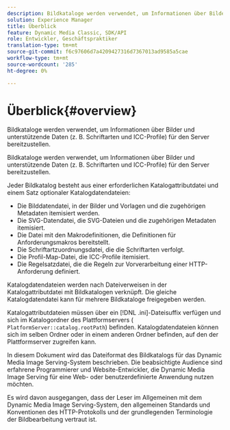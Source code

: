 ```yaml
---
description: Bildkataloge werden verwendet, um Informationen über Bilder und unterstützende Daten (z. B. Schriftarten und ICC-Profile) für den Server bereitzustellen.
solution: Experience Manager
title: Überblick
feature: Dynamic Media Classic, SDK/API
role: Entwickler, Geschäftspraktiker
translation-type: tm+mt
source-git-commit: f6c97606d7a4209427316d7367013ad9585a5cae
workflow-type: tm+mt
source-wordcount: '285'
ht-degree: 0%

---
```



# Überblick{#overview}

Bildkataloge werden verwendet, um Informationen über Bilder und unterstützende Daten (z. B. Schriftarten und ICC-Profile) für den Server bereitzustellen.

Bildkataloge werden verwendet, um Informationen über Bilder und unterstützende Daten (z. B. Schriftarten und ICC-Profile) für den Server bereitzustellen.

Jeder Bildkatalog besteht aus einer erforderlichen Katalogattributdatei und einem Satz optionaler Katalogdatendateien:

* Die Bilddatendatei, in der Bilder und Vorlagen und die zugehörigen Metadaten itemisiert werden.
* Die SVG-Datendatei, die SVG-Dateien und die zugehörigen Metadaten itemisiert.
* Die Datei mit den Makrodefinitionen, die Definitionen für Anforderungsmakros bereitstellt.
* Die Schriftartzuordnungsdatei, die die Schriftarten verfolgt.
* Die Profil-Map-Datei, die ICC-Profile itemisiert.
* Die Regelsatzdatei, die die Regeln zur Vorverarbeitung einer HTTP-Anforderung definiert.

Katalogdatendateien werden nach Dateiverweisen in der Katalogattributdatei mit Bildkatalogen verknüpft. Die gleiche Katalogdatendatei kann für mehrere Bildkataloge freigegeben werden.

Katalogattributdateien müssen über ein [!DNL .ini]-Dateisuffix verfügen und sich im Katalogordner des Plattformservers ( `PlatformServer::catalog.rootPath`) befinden. Katalogdatendateien können sich im selben Ordner oder in einem anderen Ordner befinden, auf den der Plattformserver zugreifen kann.

In diesem Dokument wird das Dateiformat des Bildkatalogs für das Dynamic Media Image Serving-System beschrieben. Die beabsichtigte Audience sind erfahrene Programmierer und Website-Entwickler, die Dynamic Media Image Serving für eine Web- oder benutzerdefinierte Anwendung nutzen möchten.

Es wird davon ausgegangen, dass der Leser im Allgemeinen mit dem Dynamic Media Image Serving-System, den allgemeinen Standards und Konventionen des HTTP-Protokolls und der grundlegenden Terminologie der Bildbearbeitung vertraut ist.
